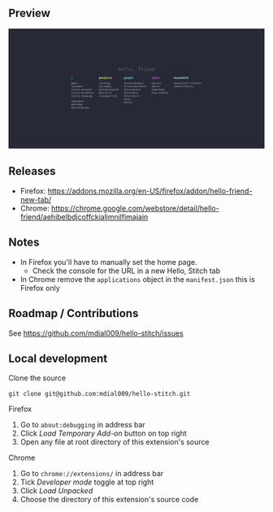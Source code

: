 ## Preview

![Screenshot preview of the Hello, Stitch extension on a new tab](./PREVIEW.png)

## Releases

- Firefox: https://addons.mozilla.org/en-US/firefox/addon/hello-friend-new-tab/
- Chrome: https://chrome.google.com/webstore/detail/hello-friend/aehibelbdjcoffckialjmnilfimajain

## Notes

- In Firefox you'll have to manually set the home page.
  - Check the console for the URL in a new Hello, Stitch tab
- In Chrome remove the `applications` object in the `manifest.json` this is Firefox only

## Roadmap / Contributions

See https://github.com/mdial009/hello-stitch/issues

## Local development

Clone the source

    git clone git@github.com:mdial009/hello-stitch.git

Firefox

1. Go to `about:debugging` in address bar
2. Click _Load Temporary Add-on_ button on top right
3. Open any file at root directory of this extension's source

Chrome

1. Go to `chrome://extensions/` in address bar
2. Tick _Developer mode_ toggle at top right
3. Click _Load Unpacked_
4. Choose the directory of this extension's source code
